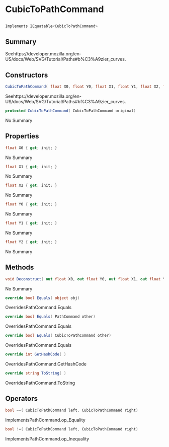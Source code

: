 # CubicToPathCommand

## 
```c#
Implements IEquatable<CubicToPathCommand>
```

## Summary

Seehttps://developer.mozilla.org/en-US/docs/Web/SVG/Tutorial/Paths#b%C3%A9zier_curves.
## Constructors

```c#
CubicToPathCommand( float X0, float Y0, float X1, float Y1, float X2, float Y2) 
```
Seehttps://developer.mozilla.org/en-US/docs/Web/SVG/Tutorial/Paths#b%C3%A9zier_curves.
```c#
protected CubicToPathCommand( CubicToPathCommand original) 
```
No Summary
## Properties

```c#
float X0 { get; init; } 
```
No Summary
```c#
float X1 { get; init; } 
```
No Summary
```c#
float X2 { get; init; } 
```
No Summary
```c#
float Y0 { get; init; } 
```
No Summary
```c#
float Y1 { get; init; } 
```
No Summary
```c#
float Y2 { get; init; } 
```
No Summary
## Methods

```c#
void Deconstruct( out float X0, out float Y0, out float X1, out float Y1, out float X2, out float Y2) 
```
No Summary
```c#
override bool Equals( object obj) 
```
OverridesPathCommand.Equals
```c#
override bool Equals( PathCommand other) 
```
OverridesPathCommand.Equals
```c#
override bool Equals( CubicToPathCommand other) 
```
OverridesPathCommand.Equals
```c#
override int GetHashCode( ) 
```
OverridesPathCommand.GetHashCode
```c#
override string ToString( ) 
```
OverridesPathCommand.ToString
## Operators

```c#
bool ==( CubicToPathCommand left, CubicToPathCommand right) 
```
ImplementsPathCommand.op_Equality
```c#
bool !=( CubicToPathCommand left, CubicToPathCommand right) 
```
ImplementsPathCommand.op_Inequality
